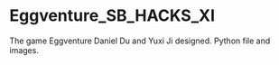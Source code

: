 # Eggventure_SB_HACKS_XI
The game Eggventure Daniel Du and Yuxi Ji designed. Python file and images.

